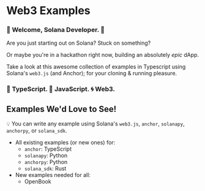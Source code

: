 # Web3 Examples

### :space_invader: Welcome, Solana Developer. :space_invader:

Are you just starting out on Solana? Stuck on something?

Or maybe you're in a hackathon right now, building an absolutely _epic_ dApp.

Take a look at this awesome collection of examples in Typescript using Solana's
`web3.js` (and Anchor); for your cloning & running pleasure.

### :large_blue_diamond: TypeScript. :large_orange_diamond: JavaScript. :cyclone: Web3.

## Examples We'd Love to See!

💡 You can write any example using Solana's `web3.js`, `anchor`, `solanapy`, `anchorpy`, or `solana_sdk`.   
   

* All existing examples (or new ones) for:
    * `anchor`: TypeScript
    * `solanapy`: Python
    * `anchorpy`: Python
    * `solana_sdk`: Rust
* New examples needed for all:
    * OpenBook
